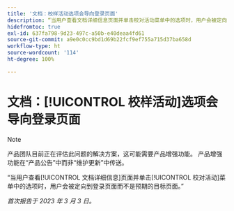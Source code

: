 ```yaml
---
title: '文档：校样活动选项会导向登录页面'
description: “当用户查看文档详细信息页面并单击校对活动菜单中的选项时，用户会被定向到登录页面而不是预期的目标页面。”
hidefromtoc: true
exl-id: 637fa798-9d23-497c-a50b-e40deaa4fd61
source-git-commit: a9e0c0cc9bd1d69b22fcf9ef755a715d37ba658d
workflow-type: ht
source-wordcount: '114'
ht-degree: 100%

---
```


# 文档：[!UICONTROL 校样活动]选项会导向登录页面

<!--This article is on WF and WFP TOCs-->

>[!NOTE]
>
>产品团队目前正在评估此问题的解决方案，这可能需要产品增强功能。 产品增强功能在“产品公告”中而非“维护更新”中传送。

“当用户查看[!UICONTROL 文档详细信息]页面并单击[!UICONTROL 校对活动]菜单中的选项时，用户会被定向到登录页面而不是预期的目标页面。”

_首次报告于 2023 年 3 月 3 日。_
